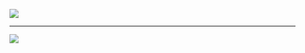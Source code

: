 ![](https://github-readme-stats.vercel.app/api/top-langs/?username=Torres-G50&theme=radical&hide_border=true&include_all_commits=true&count_private=true&layout=compact)

---
[![](https://visitcount.itsvg.in/api?id=Torres-G50&icon=0&color=0)](https://visitcount.itsvg.in)
